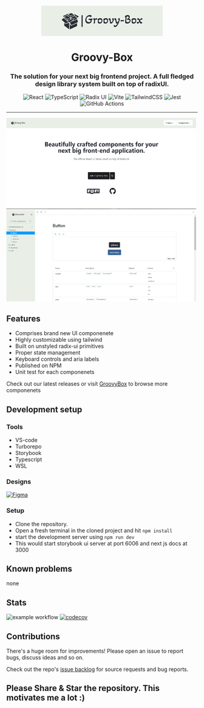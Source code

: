 <div align="center">
    <img src="https://raw.githubusercontent.com/SySagar/Groovy-Box/main/assets/logo.png" href="https://github.com/SySagar/Groovy-Box" width="320" height="80" style="display: block; margin: 0 auto"/>
    <h1>Groovy-Box</h1>
    <h3><p>The solution for your next big frontend project. A full fledged design library system built on top of radixUI.</p></h3>

![React](https://img.shields.io/badge/react-%2320232a.svg?style=for-the-badge&logo=react&logoColor=%2361DAFB)
![TypeScript](https://img.shields.io/badge/typescript-%23007ACC.svg?style=for-the-badge&logo=typescript&logoColor=white)
![Radix UI](https://img.shields.io/badge/radix%20ui-161618.svg?style=for-the-badge&logo=radix-ui&logoColor=white)
![Vite](https://img.shields.io/badge/vite-%23646CFF.svg?style=for-the-badge&logo=vite&logoColor=white)
![TailwindCSS](https://img.shields.io/badge/tailwindcss-%2338B2AC.svg?style=for-the-badge&logo=tailwind-css&logoColor=white)
![Jest](https://img.shields.io/badge/-jest-%23C21325?style=for-the-badge&logo=jest&logoColor=white)
![GitHub Actions](https://img.shields.io/badge/github%20actions-%232671E5.svg?style=for-the-badge&logo=githubactions&logoColor=white)

</div>

---

<p>
   <img src="https://raw.githubusercontent.com/SySagar/Groovy-Box/main/assets/Capture.PNG" width="500" height="240" />
<img src="https://raw.githubusercontent.com/SySagar/Groovy-Box/main/assets/Capture2.PNG" width="500" height="240" />
</p>

## Features
- Comprises brand new UI componenete
- Highly customizable using tailwind
- Built on unstyled radix-ui primitives
- Proper state management
- Keyboard controls and aria labels
- Published on NPM
- Unit test for each componenets


Check out our latest releases or visit [GroovyBox](https://groovy-box.netlify.app/?path=/docs/components-button--docs) to browse more componenets

## Development setup
### Tools
- VS-code
- Turborepo
- Storybook
- Typescript
- WSL

### Designs

<a href="https://www.figma.com/file/xSPncVLJ2zWhIA3UwC9mK6/Untitled?type=design&node-id=1-6&mode=design&t=PbidxKEaRcHaV6le-0">
  <img src="https://img.shields.io/badge/figma-%23F24E1E.svg?style=for-the-badge&logo=figma&logoColor=white" alt="Figma">
</a>


### Setup
- Clone the repository.
- Open a fresh terminal in the cloned project and hit `npm install`
- start the development server using `npm run dev`
- This would start storybook ui server at port 6006 and next js docs at 3000

## Known problems
none

## Stats
<div style={{display:"flex"}}>    
    
![example workflow](https://github.com/SySagar/Groovy-Box/actions/workflows/build_and_publish.yml/badge.svg)
[![codecov](https://codecov.io/gh/SySagar/Groovy-Box/branch/dev/graph/badge.svg?token=SW96J1IZIQ)](https://codecov.io/gh/SySagar/Groovy-Box)
</div>

## Contributions
There's a huge room for improvements! Please open an issue to report bugs, discuss ideas and so on.

Check out the repo's [issue backlog](https://github.com/SySagar/Groovy-Box/issues) for source requests and bug reports.


## Please Share & Star the repository. This motivates me a lot :)
